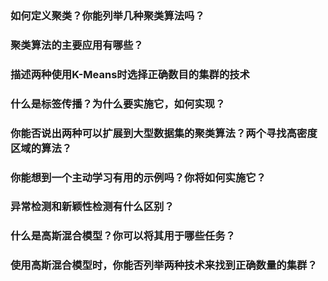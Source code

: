 ### 如何定义聚类？你能列举几种聚类算法吗？

### 聚类算法的主要应用有哪些？

### 描述两种使用K-Means时选择正确数目的集群的技术

### 什么是标签传播？为什么要实施它，如何实现？

### 你能否说出两种可以扩展到大型数据集的聚类算法？两个寻找高密度区域的算法？

### 你能想到一个主动学习有用的示例吗？你将如何实施它？

### 异常检测和新颖性检测有什么区别？

### 什么是高斯混合模型？你可以将其用于哪些任务？

### 使用高斯混合模型时，你能否列举两种技术来找到正确数量的集群？
